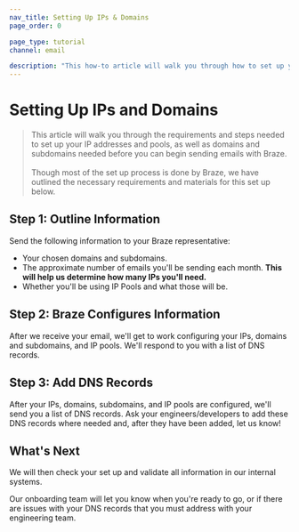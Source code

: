 ```yaml
---
nav_title: Setting Up IPs & Domains
page_order: 0

page_type: tutorial
channel: email

description: "This how-to article will walk you through how to set up your IPs and Domains for sending emails through Braze."
---
```


# Setting Up IPs and Domains

> This article will walk you through the requirements and steps needed to set up your IP addresses and pools, as well as domains and subdomains needed before you can begin sending emails with Braze. 
> <br> 
> <br> 
> Though most of the set up process is done by Braze, we have outlined the necessary requirements and materials for this set up below.

## Step 1: Outline Information

Send the following information to your Braze representative:
  * Your chosen domains and subdomains.
  * The approximate number of emails you'll be sending each month. __This will help us determine how many IPs you'll need.__
  * Whether you'll be using IP Pools and what those will be.

## Step 2: Braze Configures Information
After we receive your email, we'll get to work configuring your IPs, domains and subdomains, and IP pools. We'll respond to you with a list of DNS records.

## Step 3: Add DNS Records
After your IPs, domains, subdomains, and IP pools are configured, we'll send you a list of DNS records. Ask your engineers/developers to add these DNS records where needed and, after they have been added, let us know!

## What's Next 

We will then check your set up and validate all information in our internal systems.

Our onboarding team will let you know when you're ready to go, or if there are issues with your DNS records that you must address with your engineering team.
